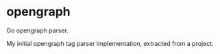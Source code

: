 # opengraph
Go opengraph parser.

My initial opengraph tag parser implementation, extracted from a project.
